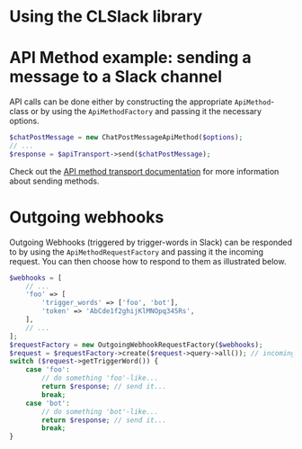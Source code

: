 Using the CLSlack library
=========================

# API Method example: sending a message to a Slack channel

API calls can be done either by constructing the appropriate ``ApiMethod``-class or by using the ``ApiMethodFactory``
and passing it the necessary options.

```php
$chatPostMessage = new ChatPostMessageApiMethod($options);
// ...
$response = $apiTransport->send($chatPostMessage);
```

Check out the [API method transport documentation](api-method-transport.md) for more information about sending methods.


# Outgoing webhooks

Outgoing Webhooks (triggered by trigger-words in Slack) can be responded to by using the ``ApiMethodRequestFactory``
and passing it the incoming request. You can then choose how to respond to them as illustrated below.

```php
$webhooks = [
    // ...
    'foo' => [
        'trigger_words' => ['foo', 'bot'],
        'token' => 'AbCde1f2ghijKlMNOpq345Rs',
    ],
    // ...
];
$requestFactory = new OutgoingWebhookRequestFactory($webhooks);
$request = $requestFactory->create($request->query->all()); // incoming Slack request query
switch ($request->getTriggerWord()) {
    case 'foo':
        // do something 'foo'-like...
        return $response; // send it...
        break;
    case 'bot':
        // do something 'bot'-like...
        return $response; // send it...
        break;
}
```
